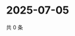 # 2025-07-05

共 0 条

<!-- BEGIN ZHIHUVIDEO -->
<!-- 最后更新时间 Sat Jul 05 2025 11:40:14 GMT+0800 (China Standard Time) -->

<!-- END ZHIHUVIDEO -->
